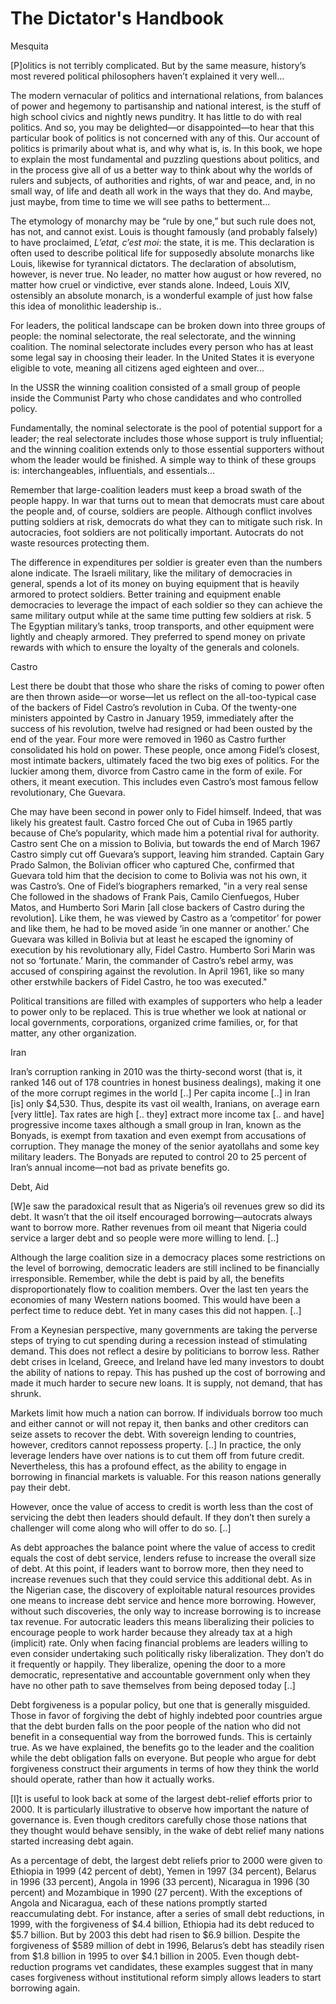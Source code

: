 # The Dictator's Handbook

Mesquita

[P]olitics is not terribly complicated. But by the same measure,
history’s most revered political philosophers haven’t explained it
very well...

The modern vernacular of politics and international relations, from
balances of power and hegemony to partisanship and national interest,
is the stuff of high school civics and nightly news punditry. It has
little to do with real politics. And so, you may be delighted—or
disappointed—to hear that this particular book of politics is not
concerned with any of this. Our account of politics is primarily about
what is, and why what is, is. In this book, we hope to explain the
most fundamental and puzzling questions about politics, and in the
process give all of us a better way to think about why the worlds of
rulers and subjects, of authorities and rights, of war and peace, and,
in no small way, of life and death all work in the ways that they
do. And maybe, just maybe, from time to time we will see paths to
betterment...

The etymology of monarchy may be “rule by one,” but such rule does
not, has not, and cannot exist. Louis is thought famously (and
probably falsely) to have proclaimed, *L’etat, c’est moi*: the state,
it is me. This declaration is often used to describe political life
for supposedly absolute monarchs like Louis, likewise for tyrannical
dictators. The declaration of absolutism, however, is never true. No
leader, no matter how august or how revered, no matter how cruel or
vindictive, ever stands alone. Indeed, Louis XIV, ostensibly an
absolute monarch, is a wonderful example of just how false this idea
of monolithic leadership is..

For leaders, the political landscape can be broken down into three
groups of people: the nominal selectorate, the real selectorate, and
the winning coalition. The nominal selectorate includes every person
who has at least some legal say in choosing their leader. In the
United States it is everyone eligible to vote, meaning all citizens
aged eighteen and over...

In the USSR the winning coalition consisted of a small group of people
inside the Communist Party who chose candidates and who controlled
policy.

Fundamentally, the nominal selectorate is the pool of potential
support for a leader; the real selectorate includes those whose
support is truly influential; and the winning coalition extends only
to those essential supporters without whom the leader would be
finished. A simple way to think of these groups is: interchangeables,
influentials, and essentials...

<a name='war'/>

Remember that large-coalition leaders must keep a broad swath of the
people happy. In war that turns out to mean that democrats must care
about the people and, of course, soldiers are people. Although
conflict involves putting soldiers at risk, democrats do what they can
to mitigate such risk. In autocracies, foot soldiers are not
politically important. Autocrats do not waste resources protecting
them.

The difference in expenditures per soldier is greater even than the
numbers alone indicate. The Israeli military, like the military of
democracies in general, spends a lot of its money on buying equipment
that is heavily armored to protect soldiers. Better training and
equipment enable democracies to leverage the impact of each soldier so
they can achieve the same military output while at the same time
putting few soldiers at risk. 5 The Egyptian military’s tanks, troop
transports, and other equipment were lightly and cheaply armored. They
preferred to spend money on private rewards with which to ensure the
loyalty of the generals and colonels.

Castro

Lest there be doubt that those who share the risks of coming to power
often are then thrown aside—or worse—let us reflect on the
all-too-typical case of the backers of Fidel Castro’s revolution in
Cuba. Of the twenty-one ministers appointed by Castro in January 1959,
immediately after the success of his revolution, twelve had resigned
or had been ousted by the end of the year. Four more were removed in
1960 as Castro further consolidated his hold on power. These people,
once among Fidel’s closest, most intimate backers, ultimately faced
the two big exes of politics. For the luckier among them, divorce from
Castro came in the form of exile. For others, it meant execution. This
includes even Castro’s most famous fellow revolutionary, Che Guevara.

Che may have been second in power only to Fidel himself. Indeed, that
was likely his greatest fault. Castro forced Che out of Cuba in 1965
partly because of Che’s popularity, which made him a potential rival
for authority. Castro sent Che on a mission to Bolivia, but towards
the end of March 1967 Castro simply cut off Guevara’s support, leaving
him stranded. Captain Gary Prado Salmon, the Bolivian officer who
captured Che, confirmed that Guevara told him that the decision to
come to Bolivia was not his own, it was Castro’s. One of Fidel’s
biographers remarked, "in a very real sense Che followed in the
shadows of Frank Pais, Camilo Cienfuegos, Huber Matos, and Humberto
Sori Marin [all close backers of Castro during the revolution]. Like
them, he was viewed by Castro as a ‘competitor’ for power and like
them, he had to be moved aside ‘in one manner or another.’ Che Guevara
was killed in Bolivia but at least he escaped the ignominy of
execution by his revolutionary ally, Fidel Castro. Humberto Sori Marin
was not so ‘fortunate.’ Marin, the commander of Castro’s rebel army,
was accused of conspiring against the revolution. In April 1961, like
so many other erstwhile backers of Fidel Castro, he too was executed."

Political transitions are filled with examples of supporters who help
a leader to power only to be replaced. This is true whether we look at
national or local governments, corporations, organized crime families,
or, for that matter, any other organization.

Iran

Iran’s corruption ranking in 2010 was the thirty-second worst (that
is, it ranked 146 out of 178 countries in honest business dealings),
making it one of the more corrupt regimes in the world [..] Per capita
income [..] in Iran [is] only $4,530. Thus, despite its vast oil
wealth, Iranians, on average earn [very little]. Tax rates are high
[.. they] extract more income tax [.. and have] progressive income
taxes although a small group in Iran, known as the Bonyads, is exempt
from taxation and even exempt from accusations of corruption. They
manage the money of the senior ayatollahs and some key military
leaders. The Bonyads are reputed to control 20 to 25 percent of Iran’s
annual income—not bad as private benefits go.

Debt, Aid

[W]e saw the paradoxical result that as Nigeria’s oil revenues grew so
did its debt. It wasn’t that the oil itself encouraged
borrowing—autocrats always want to borrow more. Rather revenues from
oil meant that Nigeria could service a larger debt and so people were
more willing to lend. [..]

Although the large coalition size in a democracy places some
restrictions on the level of borrowing, democratic leaders are still
inclined to be financially irresponsible. Remember, while the debt is
paid by all, the benefits disproportionately flow to coalition
members. Over the last ten years the economies of many Western nations
boomed. This would have been a perfect time to reduce debt. Yet in
many cases this did not happen. [..]

From a Keynesian perspective, many governments are taking the perverse
steps of trying to cut spending during a recession instead of
stimulating demand. This does not reflect a desire by politicians to
borrow less. Rather debt crises in Iceland, Greece, and Ireland have
led many investors to doubt the ability of nations to repay. This has
pushed up the cost of borrowing and made it much harder to secure new
loans. It is supply, not demand, that has shrunk.

Markets limit how much a nation can borrow. If individuals borrow too
much and either cannot or will not repay it, then banks and other
creditors can seize assets to recover the debt. With sovereign lending
to countries, however, creditors cannot repossess property. [..] In
practice, the only leverage lenders have over nations is to cut them
off from future credit. Nevertheless, this has a profound effect, as
the ability to engage in borrowing in financial markets is
valuable. For this reason nations generally pay their debt.

However, once the value of access to credit is worth less than the
cost of servicing the debt then leaders should default. If they don’t
then surely a challenger will come along who will offer to do so. [..]

As debt approaches the balance point where the value of access to
credit equals the cost of debt service, lenders refuse to increase the
overall size of debt. At this point, if leaders want to borrow more,
then they need to increase revenues such that they could service this
additional debt. As in the Nigerian case, the discovery of exploitable
natural resources provides one means to increase debt service and
hence more borrowing. However, without such discoveries, the only way
to increase borrowing is to increase tax revenue. For autocratic
leaders this means liberalizing their policies to encourage people to
work harder because they already tax at a high (implicit) rate. Only
when facing financial problems are leaders willing to even consider
undertaking such politically risky liberalization. They don’t do it
frequently or happily. They liberalize, opening the door to a more
democratic, representative and accountable government only when they
have no other path to save themselves from being deposed today [..]

Debt forgiveness is a popular policy, but one that is generally
misguided. Those in favor of forgiving the debt of highly indebted
poor countries argue that the debt burden falls on the poor people of
the nation who did not benefit in a consequential way from the
borrowed funds. This is certainly true. As we have explained, the
benefits go to the leader and the coalition while the debt obligation
falls on everyone. But people who argue for debt forgiveness construct
their arguments in terms of how they think the world should operate,
rather than how it actually works.

[I]t is useful to look back at some of the largest debt-relief efforts
prior to 2000. It is particularly illustrative to observe how
important the nature of governance is. Even though creditors carefully
chose those nations that they thought would behave sensibly, in the
wake of debt relief many nations started increasing debt again.

As a percentage of debt, the largest debt reliefs prior to 2000 were
given to Ethiopia in 1999 (42 percent of debt), Yemen in 1997 (34
percent), Belarus in 1996 (33 percent), Angola in 1996 (33 percent),
Nicaragua in 1996 (30 percent) and Mozambique in 1990 (27
percent). With the exceptions of Angola and Nicaragua, each of these
nations promptly started reaccumulating debt. For instance, after a
series of small debt reductions, in 1999, with the forgiveness of $4.4
billion, Ethiopia had its debt reduced to $5.7 billion. But by 2003
this debt had risen to $6.9 billion. Despite the forgiveness of $589
million of debt in 1996, Belarus’s debt has steadily risen from $1.8
billion in 1995 to over $4.1 billion in 2005. Even though
debt-reduction programs vet candidates, these examples suggest that in
many cases forgiveness without institutional reform simply allows
leaders to start borrowing again.


